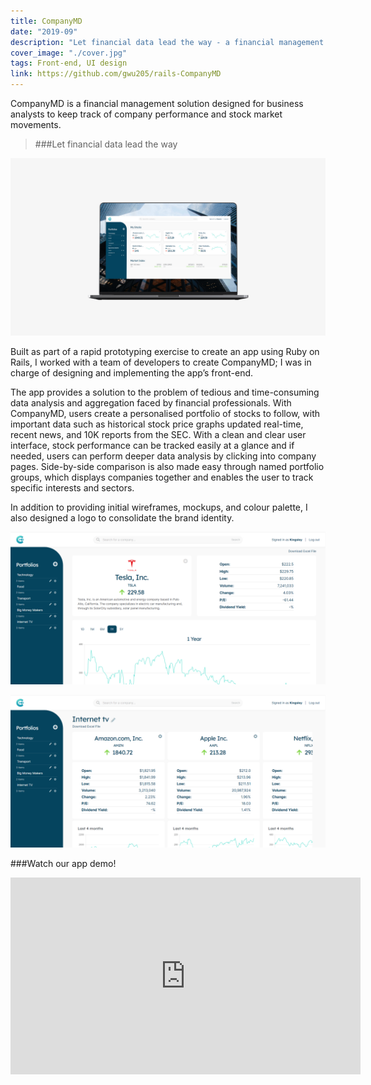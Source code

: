 ```yaml
---
title: CompanyMD
date: "2019-09"
description: "Let financial data lead the way - a financial management app prototype developed for stock investors and business analysts"
cover_image: "./cover.jpg"
tags: Front-end, UI design
link: https://github.com/gwu205/rails-CompanyMD
---
```


CompanyMD is a financial management solution designed for business analysts to keep track of company performance and stock market movements.
> ###Let financial data lead the way

![CompanyMD Application Dashboard](./dashboard.jpg)

Built as part of a rapid prototyping exercise to create an app using Ruby on Rails, I worked with a team of developers to create CompanyMD; I was in charge of designing and implementing the app’s front-end.

The app provides a solution to the problem of tedious and time-consuming data analysis and aggregation faced by financial professionals. With CompanyMD, users create a personalised portfolio of stocks to follow, with important data such as historical stock price graphs updated real-time, recent news, and 10K reports from the SEC. With a clean and clear user interface, stock performance can be tracked easily at a glance and if needed, users can perform deeper data analysis by clicking into company pages. Side-by-side comparison is also made easy through named portfolio groups, which displays companies together and enables the user to track specific interests and sectors.

In addition to providing initial wireframes, mockups, and colour palette, I also designed a logo to consolidate the brand identity.

![CompanyMD Company Page](./company.png)

![CompanyMD Group Page](./group.png)

###Watch our app demo!
<iframe width="560" height="315" src="https://www.youtube.com/embed/H3Hn1oa019Q?start=1022" frameborder="0" allow="accelerometer; autoplay; encrypted-media; gyroscope; picture-in-picture" allowfullscreen></iframe>
